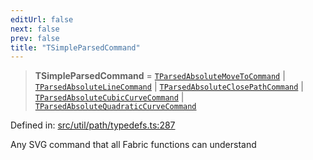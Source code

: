 ```yaml
---
editUrl: false
next: false
prev: false
title: "TSimpleParsedCommand"
---
```


> **TSimpleParsedCommand** = [`TParsedAbsoluteMoveToCommand`](/api/type-aliases/tparsedabsolutemovetocommand/) \| [`TParsedAbsoluteLineCommand`](/api/type-aliases/tparsedabsolutelinecommand/) \| [`TParsedAbsoluteClosePathCommand`](/api/type-aliases/tparsedabsoluteclosepathcommand/) \| [`TParsedAbsoluteCubicCurveCommand`](/api/type-aliases/tparsedabsolutecubiccurvecommand/) \| [`TParsedAbsoluteQuadraticCurveCommand`](/api/type-aliases/tparsedabsolutequadraticcurvecommand/)

Defined in: [src/util/path/typedefs.ts:287](https://github.com/fabricjs/fabric.js/blob/fea1b29b7495d9634e300bd4bfa43de097745805/src/util/path/typedefs.ts#L287)

Any SVG command that all Fabric functions can understand
